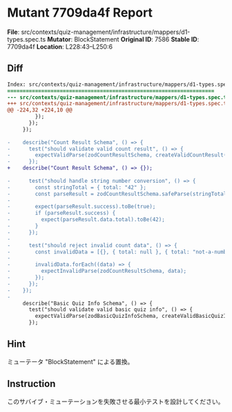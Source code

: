 # Mutant 7709da4f Report

**File**: src/contexts/quiz-management/infrastructure/mappers/d1-types.spec.ts
**Mutator**: BlockStatement
**Original ID**: 7586
**Stable ID**: 7709da4f
**Location**: L228:43–L250:6

## Diff

```diff
Index: src/contexts/quiz-management/infrastructure/mappers/d1-types.spec.ts
===================================================================
--- src/contexts/quiz-management/infrastructure/mappers/d1-types.spec.ts	original
+++ src/contexts/quiz-management/infrastructure/mappers/d1-types.spec.ts	mutated #7586
@@ -224,32 +224,10 @@
         });
       });
     });
 
-    describe("Count Result Schema", () => {
-      test("should validate valid count result", () => {
-        expectValidParse(zodCountResultSchema, createValidCountResult());
-      });
+    describe("Count Result Schema", () => {});
 
-      test("should handle string number conversion", () => {
-        const stringTotal = { total: "42" };
-        const parseResult = zodCountResultSchema.safeParse(stringTotal);
-
-        expect(parseResult.success).toBe(true);
-        if (parseResult.success) {
-          expect(parseResult.data.total).toBe(42);
-        }
-      });
-
-      test("should reject invalid count data", () => {
-        const invalidData = [{}, { total: null }, { total: "not-a-number" }];
-
-        invalidData.forEach((data) => {
-          expectInvalidParse(zodCountResultSchema, data);
-        });
-      });
-    });
-
     describe("Basic Quiz Info Schema", () => {
       test("should validate valid basic quiz info", () => {
         expectValidParse(zodBasicQuizInfoSchema, createValidBasicQuizInfo());
       });
```

## Hint

ミューテータ "BlockStatement" による置換。

## Instruction

このサバイブ・ミューテーションを失敗させる最小テストを設計してください。
